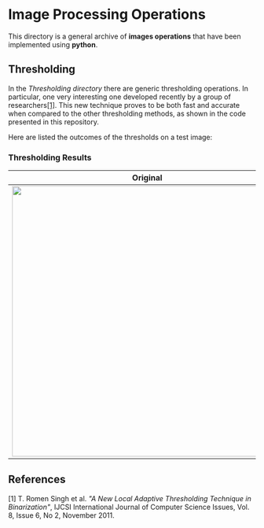 # Image Processing Operations

This directory is a general archive of **images operations** that have been implemented using **python**.

Thresholding
------------
In the *Thresholding directory* there are generic thresholding operations. In particular, one very interesting one developed recently by a group of researchers[[1]](#1). This new technique proves to be both fast and accurate when compared to the other thresholding methods, as shown in the code presented in this repository.

Here are listed the outcomes of the thresholds on a test image:
### Thresholding Results
| Original | Global | Bersen | Niblack | Sauvola | New Technique |
| :---: |  :----:  | :---: | :---: | :---: | :---: |
| <img src="https://user-images.githubusercontent.com/79590448/144745064-53ec29ba-a53b-4b7c-9f43-1c39dac82f57.png" width="550">      | <img src="https://user-images.githubusercontent.com/79590448/144745077-b5e1fcf9-7773-448c-b4e1-ed5b10e32643.png" width="550">       | <img src="https://user-images.githubusercontent.com/79590448/144745087-c91a48e5-6d6f-45c8-af0e-e19cc61bdbe2.png" width="550">   | <img src="https://user-images.githubusercontent.com/79590448/144745100-23737164-b91e-455b-ad0c-4dd905185504.png" width="550"> | <img src="https://user-images.githubusercontent.com/79590448/144745130-4560620e-457f-430b-a8aa-33ae268483e7.png" width="550"> | <img src="https://user-images.githubusercontent.com/79590448/144745145-e11fe111-2e2a-4f39-a6bf-b61c3bdc48a0.png" width="550"> |


References
----------
<a id="1">[1]</a> 
T. Romen Singh et al. *"A New Local Adaptive Thresholding Technique in Binarization"*, IJCSI International Journal of Computer Science Issues, Vol. 8, Issue 6, No 2, November 2011.
